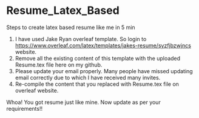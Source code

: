 # Resume_Latex_Based
Steps to create latex based resume like me in 5 min

1. I have used Jake Ryan overleaf template. So login to https://www.overleaf.com/latex/templates/jakes-resume/syzfjbzwjncs website.
2. Remove all the existing content of this template with the uploaded Resume.tex file here on my github.
3. Please update your email properly. Many people have missed updating email correctly due to which I have received many invites.
4. Re-compile the content that you replaced with Resume.tex file on overleaf website.
   
Whoa! You got resume just like mine. Now update as per your requirements!!
